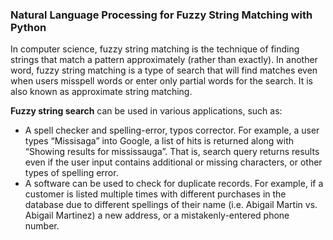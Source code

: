 ### Natural Language Processing for Fuzzy String Matching with Python


In computer science, fuzzy string matching is the technique of finding strings that match a pattern approximately (rather than exactly). In another word, fuzzy string matching is a type of search that will find matches even when users misspell words or enter only partial words for the search. It is also known as approximate string matching.

**Fuzzy string search** can be used in various applications, such as:

* A spell checker and spelling-error, typos corrector. For example, a user types “Missisaga” into Google, a list of hits is returned along with “Showing results for mississauga”. That is, search query returns results even if the user input contains additional or missing characters, or other types of spelling error.
* A software can be used to check for duplicate records. For example, if a customer is listed multiple times with different purchases in the database due to different spellings of their name (i.e. Abigail Martin vs. Abigail Martinez) a new address, or a mistakenly-entered phone number.
